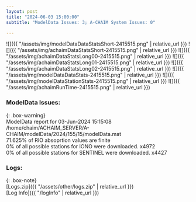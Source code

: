 ```yaml
---
layout: post
title: "2024-06-03 15:00:00"
subtitle: "ModelData Issues: 3; A-CHAIM System Issues: 0"

---
```


![]({{ "/assets/img/modelDataDataStatsShort-2415515.png" | relative_url }})
![]({{ "/assets/img/achaimDataStatsShort-2415515.png" | relative_url }})
![]({{ "/assets/img/achaimDataStatsLong00-2415515.png" | relative_url }})
![]({{ "/assets/img/achaimDataStatsLong01-2415515.png" | relative_url }})
![]({{ "/assets/img/achaimDataStatsLong02-2415515.png" | relative_url }})
![]({{ "/assets/img/modelDataDataStats-2415515.png" | relative_url }})
![]({{ "/assets/img/modelDataStationStats-2415515.png" | relative_url }})
![]({{ "/assets/img/achaimRunTime-2415515.png" | relative_url }})


### ModelData Issues:  
  
{: .box-warning}  
 ModelData report for 03-Jun-2024 15:15:08   
 /home/chaim/ACHAIM_SERVER/A-CHAIM/modelData/2024/155/15/modelData.mat   
 71.625% of RIO absoprtion values are finite   
 0% of all possible stations for IONO were downloaded. x4972   
 0% of all possible stations for SENTINEL were downloaded. x4427   
  


### Logs:  
  
{: .box-note}  
[Logs.zip]({{ "/assets/other/logs.zip" | relative_url }})  
[Log Info]({{ "/logInfo" | relative_url }})  
